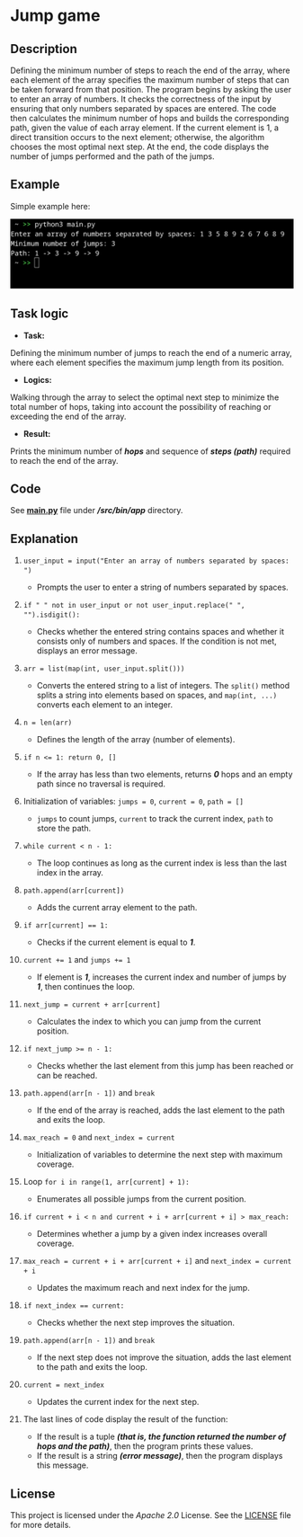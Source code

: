 # Jump game

## Description

Defining the minimum number of steps to reach the end of the array, where each element of the array specifies the maximum number of steps that can be taken forward from that position. The program begins by asking the user to enter an array of numbers. It checks the correctness of the input by ensuring that only numbers separated by spaces are entered. The code then calculates the minimum number of hops and builds the corresponding path, given the value of each array element. If the current element is 1, a direct transition occurs to the next element; otherwise, the algorithm chooses the most optimal next step. At the end, the code displays the number of jumps performed and the path of the jumps.

## Example

Simple example here:

![1](./src/images/example.png)

## Task logic

- **Task:**

Defining the minimum number of jumps to reach the end of a numeric array, where each element specifies the maximum jump length from its position.

- **Logics:**

Walking through the array to select the optimal next step to minimize the total number of hops, taking into account the possibility of reaching or exceeding the end of the array.

- **Result:**

Prints the minimum number of ***hops*** and sequence of ***steps (path)*** required to reach the end of the array.

## Code

See [**main.py**](./src/bin/app/main.py) file under ***/src/bin/app*** directory.

## Explanation

1. `user_input = input("Enter an array of numbers separated by spaces: ")`
    - Prompts the user to enter a string of numbers separated by spaces.

2. `if " " not in user_input or not user_input.replace(" ", "").isdigit():`
    - Checks whether the entered string contains spaces and whether it consists only of numbers and spaces. If the condition is not met, displays an error message.

3. `arr = list(map(int, user_input.split()))`
    - Converts the entered string to a list of integers. The `split()` method splits a string into elements based on spaces, and `map(int, ...)` converts each element to an integer.

4. `n = len(arr)`
    - Defines the length of the array (number of elements).

5. `if n <= 1: return 0, []`
    - If the array has less than two elements, returns ***0*** hops and an empty path since no traversal is required.

6. Initialization of variables: `jumps = 0`, `current = 0`, `path = []`
    - `jumps` to count jumps, `current` to track the current index, `path` to store the path.

7. `while current < n - 1:`
    - The loop continues as long as the current index is less than the last index in the array.

8. `path.append(arr[current])`
    - Adds the current array element to the path.

9. `if arr[current] == 1:`
    - Checks if the current element is equal to ***1***.

10. `current += 1` and `jumps += 1`
     - If element is ***1***, increases the current index and number of jumps by ***1***, then continues the loop.

11. `next_jump = current + arr[current]`
     - Calculates the index to which you can jump from the current position.

12. `if next_jump >= n - 1:`
     - Checks whether the last element from this jump has been reached or can be reached.

13. `path.append(arr[n - 1])` and `break`
     - If the end of the array is reached, adds the last element to the path and exits the loop.

14. `max_reach = 0` and `next_index = current`
     - Initialization of variables to determine the next step with maximum coverage.

15. Loop `for i in range(1, arr[current] + 1):`
     - Enumerates all possible jumps from the current position.

16. `if current + i < n and current + i + arr[current + i] > max_reach:`
     - Determines whether a jump by a given index increases overall coverage.

17. `max_reach = current + i + arr[current + i]` and `next_index = current + i`
     - Updates the maximum reach and next index for the jump.

18. `if next_index == current:`
     - Checks whether the next step improves the situation.

19. `path.append(arr[n - 1])` and `break`
     - If the next step does not improve the situation, adds the last element to the path and exits the loop.

20. `current = next_index`
     - Updates the current index for the next step.

21. The last lines of code display the result of the function:
     - If the result is a tuple ***(that is, the function returned the number of hops and the path)***, then the program prints these values.
     - If the result is a string ***(error message)***, then the program displays this message.

## License

This project is licensed under the *Apache 2.0* License. See the [LICENSE](LICENSE) file for more details.
